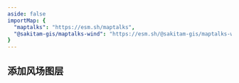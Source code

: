 ```yaml
---
aside: false
importMap: {
  "maptalks": "https://esm.sh/maptalks",
  "@sakitam-gis/maptalks-wind": "https://esm.sh/@sakitam-gis/maptalks-wind"
}
---
```


## 添加风场图层

<sfc-playground src="./amap.vue" language="vue" title="风场" desc="添加风场图层"></sfc-playground>
